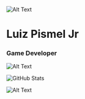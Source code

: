 ![Alt Text](https://media3.giphy.com/media/v1.Y2lkPTc5MGI3NjExamIyYTh3eXZuZHp0bTBnMzM1NTYzZHQ2bmozZDJ3eDlhbjE1NjJyOSZlcD12MV9pbnRlcm5hbF9naWZfYnlfaWQmY3Q9Zw/Nx0rz3jtxtEre/giphy.webp)

# Luiz Pismel Jr

### Game Developer
![Alt Text](https://media2.giphy.com/media/v1.Y2lkPTc5MGI3NjExeGVyZHU0bjBpanhwa3duN2I4OWdoOHgwYzl1dnI4c2J5N3dtN3UxaSZlcD12MV9pbnRlcm5hbF9naWZfYnlfaWQmY3Q9Zw/mdfPpglf2c0QxED151/giphy.webp)

![GitHub Stats](https://github-readme-stats.vercel.app/api?username=SEUUSERNAME&theme=transparent&bg_color=000&border_color=30A3DC&show_icons=true&icon_color=30A3DC&title_color=4974a5&text_color=FFF&hide_title=true&hide=stars)

![Alt Text](https://media1.giphy.com/media/v1.Y2lkPTc5MGI3NjExMzRodWdkZzJlcHM1eGluMmFxOG41dGwwc3hoejM2ZXFyOTl1ZWEwdCZlcD12MV9pbnRlcm5hbF9naWZfYnlfaWQmY3Q9Zw/ue5ZwFCaxy64M/giphy.webp) 
<!--
**LuizPismelJr/LuizPismelJr** is a ✨ _special_ ✨ repository because its `README.md` (this file) appears on your GitHub profile.

Here are some ideas to get you started:

- 🔭 I’m currently working on ...
- 🌱 I’m currently learning ...
- 👯 I’m looking to collaborate on ...
- 🤔 I’m looking for help with ...
- 💬 Ask me about ...
- 📫 How to reach me: ...
- 😄 Pronouns: ...
- ⚡ Fun fact: ...
-->
